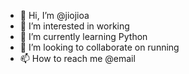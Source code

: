 - 👋 Hi, I’m @jiojioa
- 👀 I’m interested in working
- 🌱 I’m currently learning Python
- 💞️ I’m looking to collaborate on running
- 📫 How to reach me @email

<!---
jiojioa/jiojioa is a ✨ special ✨ repository because its `README.md` (this file) appears on your GitHub profile.
You can click the Preview link to take a look at your changes.
--->
